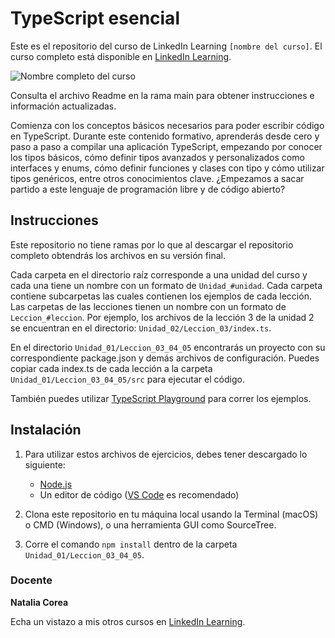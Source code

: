 # TypeScript esencial

Este es el repositorio del curso de LinkedIn Learning `[nombre del curso]`. El curso completo está disponible en [LinkedIn Learning][lil-course-url].

![Nombre completo del curso][lil-thumbnail-url] 

Consulta el archivo Readme en la rama main para obtener instrucciones e información actualizadas.

Comienza con los conceptos básicos necesarios para poder escribir código en TypeScript. Durante este contenido formativo, aprenderás desde cero y paso a paso a compilar una aplicación TypeScript, empezando por conocer los tipos básicos, cómo definir tipos avanzados y personalizados como interfaces y enums, cómo definir funciones y clases con tipo y cómo utilizar tipos genéricos, entre otros conocimientos clave. ¿Empezamos a sacar partido a este lenguaje de programación libre y de código abierto? 

## Instrucciones

Este repositorio no tiene ramas por lo que al descargar el repositorio completo obtendrás los archivos en su versión final.

Cada carpeta en el directorio raíz corresponde a una unidad del curso y cada una tiene un nombre con un formato de `Unidad_#unidad`. Cada carpeta contiene subcarpetas las cuales contienen los ejemplos de cada lección. Las carpetas de las lecciones tienen un nombre con un formato de `Leccion_#leccion`. Por ejemplo, los archivos de la lección 3 de la unidad 2 se encuentran en el directorio: `Unidad_02/Leccion_03/index.ts`.

En el directorio `Unidad_01/Leccion_03_04_05` encontrarás un proyecto con su correspondiente package.json y demás archivos de configuración. Puedes copiar cada index.ts de cada lección a la carpeta `Unidad_01/Leccion_03_04_05/src` para ejecutar el código. 

También puedes utilizar [TypeScript Playground](https://www.typescriptlang.org/play) para correr los ejemplos. 

## Instalación

1. Para utilizar estos archivos de ejercicios, debes tener descargado lo siguiente:
   - [Node.js](https://nodejs.org/en/)
   - Un editor de código ([VS Code](https://code.visualstudio.com/) es recomendado)

2. Clona este repositorio en tu máquina local usando la Terminal (macOS) o CMD (Windows), o una herramienta GUI como SourceTree.
3. Corre el comando `npm install` dentro de la carpeta `Unidad_01/Leccion_03_04_05`.

### Docente

**Natalia Corea**

Echa un vistazo a mis otros cursos en [LinkedIn Learning](https://www.linkedin.com/learning/instructors/natalia-corea).

[lil-course-url]: https://www.linkedin.com/learning/building-a-graphql-project-with-react-js
[lil-thumbnail-url]: https://cdn.lynda.com/course/2875095/2875095-1615224395432-16x9.jpg
